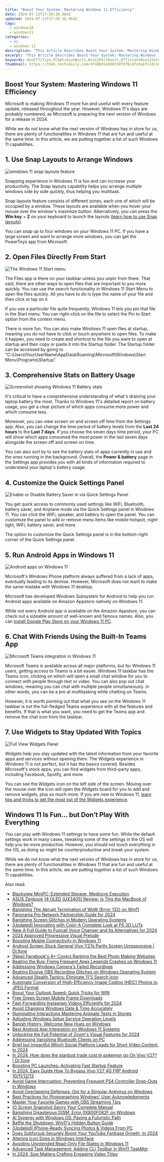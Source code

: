 ```yaml
---
title: "Boost Your System: Mastering Windows 11 Efficiency"
date: 2024-07-12T17:59:38.964Z
updated: 2024-07-13T17:59:38.964Z
tags:
  - windows10
  - windows11
categories:
  - os
  - windows 11
description: "This Article Describes Boost Your System: Mastering Windows 11 Efficiency"
excerpt: "This Article Describes Boost Your System: Mastering Windows 11 Efficiency"
keywords: WinEffiTips,PCOptimizeWin11,Win11PerfBoost,EfficientWin11Setup,ProWindowsEfficiency,OptiWin11Systems,SpeedUpWin11
thumbnail: https://thmb.techidaily.com/4f408d1e600338fdfbc4fe3abf110c58fed31529d9f9f53c6cd72af0ec21a5e5.jpg
---
```


## Boost Your System: Mastering Windows 11 Efficiency

 Microsoft is making Windows 11 more fun and useful with every feature update, released throughout the year. However, Windows 11's days are probably numbered, as Microsoft is preparing the next version of Windows for a release in 2024\.

 While we do not know what the next version of Windows has in store for us, there are plenty of functionalities in Windows 11 that are fun and useful at the same time. In this article, we are putting together a list of such Windows 11 capabilities.

## 1\. Use Snap Layouts to Arrange Windows

![windows 11 snap layouts feature](https://static1.makeuseofimages.com/wordpress/wp-content/uploads/2021/08/windows-11-snap-layouts-feature.jpg)

 Snapping experience in Windows 11 is fun and can increase your productivity. The Snap layouts capability helps you arrange multiple windows side by side quickly, thus helping you multitask.

 Snap layouts feature consists of different zones, each one of which will be occupied by a window. These layouts are available when you hover your mouse over the window's maximize button. Alternatively, you can press the **Win key** \+ **Z** on your keyboard to launch the layouts ([learn how to use Snap layouts](https://www.makeuseof.com/how-to-use-snap-layouts-in-windows-11/)).

 You can snap up to four windows on your Windows 11 PC. If you have a large screen and want to arrange more windows, you can get the PowerToys app from Microsoft.

## 2\. Open Files Directly From Start

![The Windows 11 Start menu](https://static1.makeuseofimages.com/wordpress/wp-content/uploads/2023/04/the-start-menu-1.jpg)

 The Files app is there on your taskbar unless you unpin from there. That said, there are other ways to open files that are important to you more quickly. You can use the search functionality in Windows 11 Start Menu to open the files quickly. All you have to do is type the name of your file and then click or tap on it.

 If you use a particular file quite frequently, Windows 11 lets you pin that file in the Start menu. You can right-click on the file to select the Pin to Start option from the context menu.

 There is more fun. You can also make Windows 11 open files at startup, meaning you do not have to click or touch anywhere to open files. To make it happen, you need to create and shortcut to the file you want to open at startup and then copy or paste it into the Startup folder. The Startup folder can be accessed by going to "C:\\Users\\YourUserName\\AppData\\Roaming\\Microsoft\\Windows\\Start Menu\\Programs\\Startup".

## 3\. Comprehensive Stats on Battery Usage

![Screenshot showing Windows 11 Battery stats](https://static1.makeuseofimages.com/wordpress/wp-content/uploads/2023/06/battery-stats.jpg)

 It's critical to have a comprehensive understanding of what's draining your laptop battery the most. Thanks to Windows 11's detailed report on battery usage, you get a clear picture of which apps consume more power and which consume less.

 Moreover, you can view screen on and screen off time from the Settings app. Also, you can change the time period of battery levels from the **Last 24 hours** to the **Last 7 days**. If you choose the seven days time period, your PC will show which apps consumed the most power in the last seven days alongside the screen off and screen on time.

 You can also sort by to see the battery stats of apps currently in use and the ones running in the background. Overall, the **Power & battery** page in the Settings app provides you with all kinds of information required to understand your laptop's battery usage.

## 4\. Customize the Quick Settings Panel

![Enable or Disable Battery Saver in via Quick Settings Panel](https://static1.makeuseofimages.com/wordpress/wp-content/uploads/2023/04/enable-or-disable-battery-saver-in-via-quick-settings-panel.jpg)

 You get quick access to commonly used settings like WiFi, Bluetooth, battery saver, and Airplane mode via the Quick Settings panel in Windows 11\. You can click the WiFi, speaker, and battery to open the panel. You can customize the panel to add or remove menu items like mobile hotspot, night light, WiFi, battery saver, and more.

 The option to customize the Quick Settings panel is in the bottom-right corner of the Quick Settings panel.

## 5\. Run Android Apps in Windows 11

![Android apps on Windows 11](https://static1.makeuseofimages.com/wordpress/wp-content/uploads/2021/06/top-windows-11-features-3.jpg)

 Microsoft's Windows Phone platform always suffered from a lack of apps, eventually leading to its demise. However, Microsoft does not want to make the same mistake with Windows 11 desktop.

 Microsoft has developed Windows Subsystem for Android to help you run Android apps available on Amazon Appstore natively on Windows 11\.

 While not every Android app is available on the Amazon Appstore, you can check out a sizeable amount of well-known and famous names. Also, you can [install Google Play Store on your Windows 11 PC](https://www.makeuseof.com/windows-11-install-google-play-store/).

## 6\. Chat With Friends Using the Built-In Teams App

![Microsoft Teams integration in Windows 11](https://static1.makeuseofimages.com/wordpress/wp-content/uploads/2021/06/top-windows-11-features-4.jpg)

 Microsoft Teams is available across all major platforms, but for Windows 11 users, getting access to Teams is a bit easier. Windows 11 taskbar has the Teams icon, clicking on which will open a small chat window for you to connect with people through text or video. You can also pop out chat windows, meaning you can chat with multiple people simultaneously. In other words, you can be a pro at multitasking while chatting on Teams.

 However, it is worth pointing out that what you see on the Windows 11 taskbar is not the full-fledged Teams experience with all the features and benefits. If that is what you want, you need to get the Teams app and remove the chat icon from the taskbar.

## 7\. Use Widgets to Stay Updated With Topics

![Full View Widgets Panel](https://static1.makeuseofimages.com/wordpress/wp-content/uploads/2023/02/full-view-widgets-panel.jpg)

 Widgets help you stay updated with the latest information from your favorite apps and services without opening them. The Widgets experience in Windows 11 is not perfect, but it has the basics covered. Besides Microsoft's stock apps, you can find widgets from third-party apps, including Facebook, Spotify, and more.

 You can see the Widgets icon on the left side of the screen. Moving over the mouse over the icon will open the Widgets board for you to add and remove widgets, plus so much more. If you are new to Windows 11, [learn tips and tricks to get the most out of the Widgets experience](https://www.makeuseof.com/windows-11-widgets-starter-tips/).

## Windows 11 Is Fun... but Don’t Play With Everything

 You can play with Windows 11 settings to have some fun. While the default settings work in many cases, tweaking some of the settings in the OS will help you be more productive. However, you should not touch everything in the OS, as doing so might be counterproductive and break your system.

 While we do not know what the next version of Windows has in store for us, there are plenty of functionalities in Windows 11 that are fun and useful at the same time. In this article, we are putting together a list of such Windows 11 capabilities.

<span class="atpl-alsoreadstyle">Also read:</span>
<div><ul>
<li><a href="https://win11-tips.techidaily.com/blackview-minipc-extended-storage-mediocre-execution/"><u>Blackview MiniPC: Extended Storage, Mediocre Execution</u></a></li>
<li><a href="https://win11-tips.techidaily.com/asus-zenbook-14-oled-ux3405-review-is-this-the-macbook-of-windows/"><u>ASUS Zenbook 14 OLED (UX3405) Review: Is This the MacBook of Windows?</u></a></li>
<li><a href="https://win11-tips.techidaily.com/banishing-the-abrupt-termination-of-wow-error-132-on-win11/"><u>Banishing The Abrupt Termination of WoW (Error 132) on Win11</u></a></li>
<li><a href="https://facebook-record-videos.techidaily.com/panorama-pro-network-partnership-guide-for-2024/"><u>Panorama Pro Network Partnership Guide for 2024</u></a></li>
<li><a href="https://win11-tips.techidaily.com/banishing-screen-glitches-in-modern-operating-systems/"><u>Banishing Screen Glitches in Modern Operating Systems</u></a></li>
<li><a href="https://some-knowledge.techidaily.com/updated-innovating-with-color-a-complete-look-at-ps-3d-luts/"><u>[Updated] Innovating with Color  A Complete Look at PS 3D LUTs</u></a></li>
<li><a href="https://ai-editing-video.techidaily.com/new-a-full-guide-to-funcall-voice-changer-and-its-alternatives-for-2024/"><u>New A Full Guide to Funcall Voice Changer and Its Alternatives for 2024</u></a></li>
<li><a href="https://extra-approaches.techidaily.com/2024-approved-progressive-visual-prelude/"><u>2024 Approved  Progressive Visual Prelude</u></a></li>
<li><a href="https://win11-tips.techidaily.com/boosting-mobile-connectivity-in-windows-11/"><u>Boosting Mobile Connectivity in Windows 11</u></a></li>
<li><a href="https://howto.techidaily.com/android-screen-stuck-general-vivo-y27s-partly-screen-unresponsive-drfone-by-drfone-fix-android-problems-fix-android-problems/"><u>Android Screen Stuck General Vivo Y27s Partly Screen Unresponsive | Dr.fone</u></a></li>
<li><a href="https://facebook-videos.techidaily.com/new-facebooks-aplus-covers-ranking-the-best-photo-making-websites/"><u>[New] Facebook's A+ Covers  Ranking the Best Photo Making Websites</u></a></li>
<li><a href="https://win11-tips.techidaily.com/beating-the-bug-fixing-frequent-apex-legends-crashes-on-windows-11/"><u>Beating the Bug: Fixing Frequent Apex Legends Crashes on Windows 11</u></a></li>
<li><a href="https://win11-tips.techidaily.com/addressing-windows-cameras-failed-recordings/"><u>Addressing Windows Camera's Failed Recordings</u></a></li>
<li><a href="https://win11-tips.techidaily.com/beating-elusive-obs-recording-glitches-on-windows-operating-system/"><u>Beating Elusive OBS Recording Glitches on Windows Operating System</u></a></li>
<li><a href="https://win11-tips.techidaily.com/advanced-stealth-tactics-eliminate-11s-search-icon/"><u>Advanced Stealth Tactics: Eliminate 11'S Search Icon</u></a></li>
<li><a href="https://win11-tips.techidaily.com/automate-conversion-of-high-efficiency-image-coding-heic-photos-to-jpeg-format/"><u>Automate Conversion of High-Efficiency Image Coding (HEIC) Photos to JPEG Format</u></a></li>
<li><a href="https://win11-tips.techidaily.com/boost-your-outlook-speed-quick-tricks-for-win/"><u>Boost Your Outlook Speed: Quick Tricks for WIN</u></a></li>
<li><a href="https://ai-video-editing.techidaily.com/free-green-screen-mobile-frame-downloads/"><u>Free Green Screen Mobile Frame Downloads</u></a></li>
<li><a href="https://instagram-video-recordings.techidaily.com/fast-forwarding-instagram-videos-efficiently-for-2024/"><u>Fast-Forwarding Instagram Videos Efficiently for 2024</u></a></li>
<li><a href="https://win11-tips.techidaily.com/avoid-changing-windows-date-and-time-accurately/"><u>Avoid Changing Windows Date & Time Accurately</u></a></li>
<li><a href="https://vp-tips.techidaily.com/illuminating-interactions-mastering-animate-texts-in-stories/"><u>Illuminating Interactions  Mastering Animate Texts in Stories</u></a></li>
<li><a href="https://win11-tips.techidaily.com/adjusting-windows-setup-service-operation-levels/"><u>Adjusting Windows Setup Service Operation Levels</u></a></li>
<li><a href="https://win11-tips.techidaily.com/banish-history-welcome-new-hues-on-windows/"><u>Banish History, Welcome New Hues on Windows</u></a></li>
<li><a href="https://win11-tips.techidaily.com/best-android-app-integration-on-windows-11-systems/"><u>Best Android App Integration on Windows 11 Systems</u></a></li>
<li><a href="https://video-screen-grab.techidaily.com/unlocking-the-full-potential-of-zooms-visual-features-for-2024/"><u>Unlocking the Full Potential of Zoom's Visual Features for 2024</u></a></li>
<li><a href="https://win11-tips.techidaily.com/addressing-vanishing-bluetooth-clients-on-pc/"><u>Addressing Vanishing Bluetooth Clients on PC</u></a></li>
<li><a href="https://youtube-tips.techidaily.com/-but-impactful-which-social-platform-leads-for-short-video-content-in-2024/"><u>Brief but Impactful  Which Social Platform Leads for Short Video Content, In 2024</u></a></li>
<li><a href="https://change-location.techidaily.com/in-2024-how-does-the-stardust-trade-cost-in-pokemon-go-on-vivo-v27-drfone-by-drfone-virtual-android/"><u>In 2024, How does the stardust trade cost In pokemon go On Vivo V27? | Dr.fone</u></a></li>
<li><a href="https://win11-tips.techidaily.com/boosting-pc-launches-activating-fast-startup-feature/"><u>Boosting PC Launches: Activating Fast Startup Feature</u></a></li>
<li><a href="https://bypass-frp.techidaily.com/in-2024-easy-guide-how-to-bypass-vivo-y27-4g-frp-android-10111213-by-drfone-android/"><u>In 2024, Easy Guide How To Bypass Vivo Y27 4G FRP Android 10/11/12/13</u></a></li>
<li><a href="https://win11-tips.techidaily.com/avoid-game-interruption-preventing-frequent-ps4-controller-drop-outs-in-windows/"><u>Avoid Game Interruption: Preventing Frequent PS4 Controller Drop-Outs in Windows</u></a></li>
<li><a href="https://win11-tips.techidaily.com/avoid-overlapping-defenses-opt-for-a-singular-antivirus-on-windows/"><u>Avoid Overlapping Defenses: Opt for a Singular Antivirus on Windows</u></a></li>
<li><a href="https://win11-tips.techidaily.com/best-practices-for-photographing-windows-user-acknowledgments/"><u>Best Practices for Photographing Windows' User Acknowledgments</u></a></li>
<li><a href="https://video-screen-grab.techidaily.com/master-your-favorite-games-with-obs-streaming-tips/"><u>Master Your Favorite Games with OBS Streaming Tips</u></a></li>
<li><a href="https://video-screen-grab.techidaily.com/io-screen-snapshot-savvy-your-complete-manual/"><u>IO Screen Snapshot Savvy  Your Complete Manual</u></a></li>
<li><a href="https://win11-tips.techidaily.com/banishing-disasterous-dism-error-0x800f082f-on-windows/"><u>Banishing Disasterous DISM: Error 0X800F082F on Windows</u></a></li>
<li><a href="https://win11-tips.techidaily.com/ai-synergy-with-windows-os-paving-a-futuristic-path/"><u>AI Synergy with Windows OS: Paving a Futuristic Path</u></a></li>
<li><a href="https://win11-tips.techidaily.com/baffle-the-shutdown-win11s-hidden-button-guide/"><u>Baffle the Shutdown: Win11's Hidden Button Guide</u></a></li>
<li><a href="https://extra-guidance.techidaily.com/updated-iphone-ready-syncing-photos-and-videos-from-pc/"><u>[Updated] IPhone-Ready  Syncing Photos & Videos From PC</u></a></li>
<li><a href="https://youtube-clips.techidaily.com/does-subforsub-securely-boost-your-youtube-fanbase-growth-in-2024/"><u>Does Subforsub Securely Boost Your YouTube Fanbase Growth, In 2024</u></a></li>
<li><a href="https://win11-tips.techidaily.com/altering-icon-sizes-in-windows-interface/"><u>Altering Icon Sizes in Windows Interface</u></a></li>
<li><a href="https://win11-tips.techidaily.com/avoiding-unintended-read-only-file-states-in-windows-11/"><u>Avoiding Unintended Read-Only File States in Windows 11</u></a></li>
<li><a href="https://win11-tips.techidaily.com/advanced-task-management-adding-cli-toolbar-in-win11-taskmgr/"><u>Advanced Task Management: Adding CLI Toolbar in Win11 TaskMgr</u></a></li>
<li><a href="https://youtube-stream.techidaily.com/in-2024-size-matters-crafting-engaging-video-titles/"><u>In 2024, Size Matters  Crafting Engaging Video Titles</u></a></li>
</ul></div>

<ins class="adsbygoogle"
      style="display:block"
      data-ad-client="ca-pub-7571918770474297"
      data-ad-slot="8358498916"
      data-ad-format="auto"
      data-full-width-responsive="true"></ins>